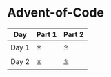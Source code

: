 # Advent-of-Code

| Day           | Part 1      | Part 2      |
| ------------- | ----------- | ----------- |
| Day 1|[:star:](/01/part1.py)|[:star:](/01/part2.py)|
| Day 2|[:star:](/02/part1.py)|[:star:](/02/part2.py)|
